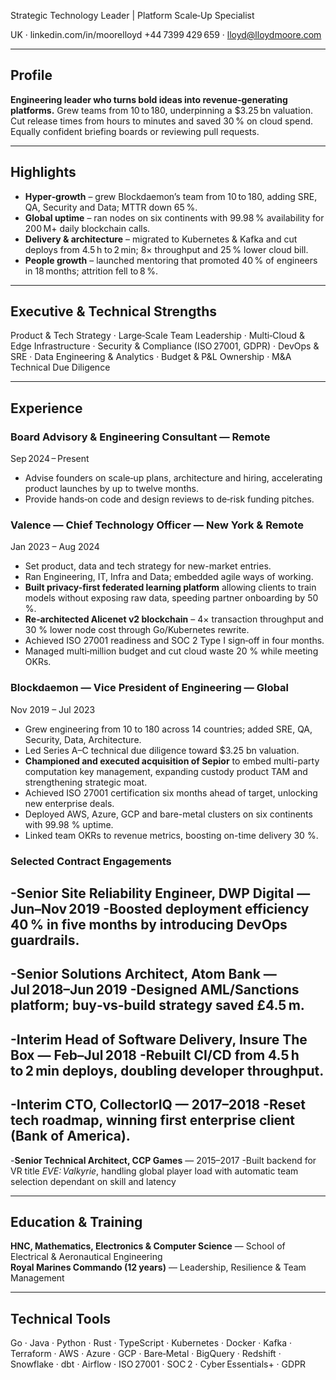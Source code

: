 Strategic Technology Leader | Platform Scale‑Up Specialist

UK · linkedin.com/in/moorelloyd
+44 7399 429 659 · lloyd@lloydmoore.com

---

## Profile

**Engineering leader who turns bold ideas into revenue‑generating platforms.** Grew teams from 10 to 180, underpinning a $3.25 bn valuation. Cut release times from hours to minutes and saved 30 % on cloud spend. Equally confident briefing boards or reviewing pull requests.

---

## Highlights

- **Hyper‑growth** – grew Blockdaemon’s team from 10 to 180, adding SRE, QA, Security and Data; MTTR down 65 %.
- **Global uptime** – ran nodes on six continents with 99.98 % availability for 200 M+ daily blockchain calls.
- **Delivery & architecture** – migrated to Kubernetes & Kafka and cut deploys from 4.5 h to 2 min; 8× throughput and 25 % lower cloud bill.
- **People growth** – launched mentoring that promoted 40 % of engineers in 18 months; attrition fell to 8 %.

---

## Executive & Technical Strengths

Product & Tech Strategy · Large‑Scale Team Leadership · Multi‑Cloud & Edge Infrastructure · Security & Compliance (ISO 27001, GDPR) · DevOps & SRE · Data Engineering & Analytics · Budget & P&L Ownership · M&A Technical Due Diligence

---

## Experience

### Board Advisory & Engineering Consultant — Remote  
Sep 2024 – Present
- Advise founders on scale‑up plans, architecture and hiring, accelerating product launches by up to twelve months.
- Provide hands‑on code and design reviews to de‑risk funding pitches.

### Valence — Chief Technology Officer — New York & Remote  
Jan 2023 – Aug 2024
- Set product, data and tech strategy for new-market entries.
- Ran Engineering, IT, Infra and Data; embedded agile ways of working.
- **Built privacy-first federated learning platform** allowing clients to train models without exposing raw data, speeding partner onboarding by 50 %.
- **Re‑architected Alicenet v2 blockchain** – 4× transaction throughput and 30 % lower node cost through Go/Kubernetes rewrite.
- Achieved ISO 27001 readiness and SOC 2 Type I sign‑off in four months.
- Managed multi‑million budget and cut cloud waste 20 % while meeting OKRs.

### Blockdaemon — Vice President of Engineering — Global  
Nov 2019 – Jul 2023
- Grew engineering from 10 to 180 across 14 countries; added SRE, QA, Security, Data, Architecture.
- Led Series A–C technical due diligence toward $3.25 bn valuation.
- **Championed and executed acquisition of Sepior** to embed multi-party computation key management, expanding custody product TAM and strengthening strategic moat.
- Achieved ISO 27001 certification six months ahead of target, unlocking new enterprise deals.
- Deployed AWS, Azure, GCP and bare-metal clusters on six continents with 99.98 % uptime.
- Linked team OKRs to revenue metrics, boosting on-time delivery 30 %.

### Selected Contract Engagements

-**Senior Site Reliability Engineer, DWP Digital** — Jun–Nov 2019
-Boosted deployment efficiency 40 % in five months by introducing DevOps guardrails.
-
-**Senior Solutions Architect, Atom Bank** — Jul 2018–Jun 2019
-Designed AML/Sanctions platform; buy‑vs‑build strategy saved £4.5 m.
-
-**Interim Head of Software Delivery, Insure The Box** — Feb–Jul 2018
-Rebuilt CI/CD from 4.5 h to 2 min deploys, doubling developer throughput.
-
-**Interim CTO, CollectorIQ** — 2017–2018
-Reset tech roadmap, winning first enterprise client (Bank of America).
-
-**Senior Technical Architect, CCP Games** — 2015–2017
-Built backend for VR title *EVE: Valkyrie*, handling global player load with automatic team selection dependant on skill and latency

---

## Education & Training

**HNC, Mathematics, Electronics & Computer Science** — School of Electrical & Aeronautical Engineering  
**Royal Marines Commando (12 years)** — Leadership, Resilience & Team Management

---

## Technical Tools

Go · Java · Python · Rust · TypeScript · Kubernetes · Docker · Kafka · Terraform · AWS · Azure · GCP · Bare‑Metal · BigQuery · Redshift · Snowflake · dbt · Airflow · ISO 27001 · SOC 2 · Cyber Essentials+ · GDPR


